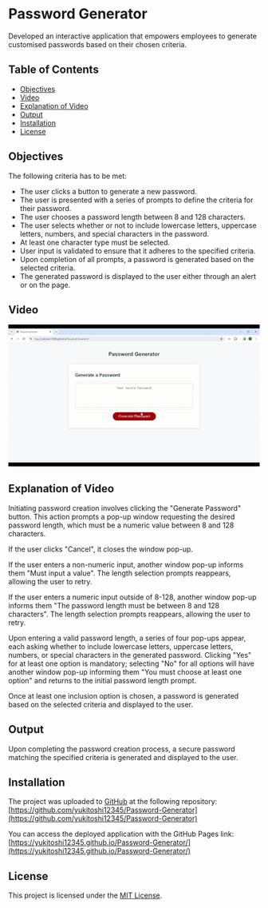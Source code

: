 # Password Generator
Developed an interactive application that empowers employees to generate customised passwords based on their chosen criteria.

## Table of Contents

- [Objectives](#objectives)
- [Video](#video)
- [Explanation of Video](#explanation-of-video)
- [Output](#output)
- [Installation](#installation)
- [License](#license)

## Objectives
The following criteria has to be met:

- The user clicks a button to generate a new password.
- The user is presented with a series of prompts to define the criteria for their password.
- The user chooses a password length between 8 and 128 characters.
- The user selects whether or not to include lowercase letters, uppercase letters, numbers, and special characters in the password. 
- At least one character type must be selected.
- User input is validated to ensure that it adheres to the specified criteria.
- Upon completion of all prompts, a password is generated based on the selected criteria.
- The generated password is displayed to the user either through an alert or on the page.

## Video
![](assets/videos/Password-Generator-Video.gif)

## Explanation of Video

Initiating password creation involves clicking the "Generate Password" button. This action prompts a pop-up window requesting the desired password length, which must be a numeric value between 8 and 128 characters. 

If the user clicks "Cancel", it closes the window pop-up.

If the user enters a non-numeric input, another window pop-up informs them "Must input a value". The length selection prompts reappears, allowing the user to retry.

If the user enters a numeric input outside of 8-128, another window pop-up informs them "The password length must be between 8 and 128 characters". The length selection prompts reappears, allowing the user to retry.

Upon entering a valid password length, a series of four pop-ups appear, each asking whether to include lowercase letters, uppercase letters, numbers, or special characters in the generated password. Clicking "Yes" for at least one option is mandatory; selecting "No" for all options will have another window pop-up informing them "You must choose at least one option" and returns to the initial password length prompt.

Once at least one inclusion option is chosen, a password is generated based on the selected criteria and displayed to the user.

## Output
Upon completing the password creation process, a secure password matching the specified criteria is generated and displayed to the user.

## Installation
The project was uploaded to [GitHub](https://github.com/) at the following repository:
[https://github.com/yukitoshi12345/Password-Generator](https://github.com/yukitoshi12345/Password-Generator)

You can access the deployed application with the GitHub Pages link:
[https://yukitoshi12345.github.io/Password-Generator/](https://yukitoshi12345.github.io/Password-Generator/)

## License
This project is licensed under the [MIT License](https://github.com/Yukitoshi12345/Password-Generator/blob/main/LICENSE).